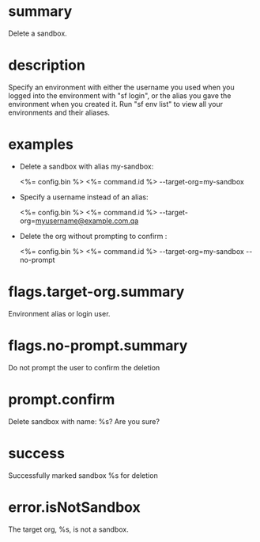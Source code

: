 # summary

Delete a sandbox.

# description

Specify an environment with either the username you used when you logged into the environment with "sf login", or the alias you gave the environment when you created it. Run "sf env list" to view all your environments and their aliases.

# examples

- Delete a sandbox with alias my-sandbox:

  <%= config.bin %> <%= command.id %> --target-org=my-sandbox

- Specify a username instead of an alias:

  <%= config.bin %> <%= command.id %> --target-org=myusername@example.com.qa

- Delete the org without prompting to confirm :

  <%= config.bin %> <%= command.id %> --target-org=my-sandbox --no-prompt

# flags.target-org.summary

Environment alias or login user.

# flags.no-prompt.summary

Do not prompt the user to confirm the deletion

# prompt.confirm

Delete sandbox with name: %s? Are you sure?

# success

Successfully marked sandbox %s for deletion

# error.isNotSandbox

The target org, %s, is not a sandbox.
